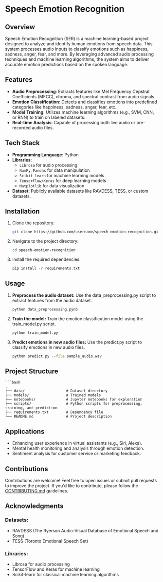 # Speech Emotion Recognition

## Overview

Speech Emotion Recognition (SER) is a machine learning-based project designed to analyze and identify human emotions from speech data. This system processes audio inputs to classify emotions such as happiness, sadness, anger, fear, and more. By leveraging advanced audio processing techniques and machine learning algorithms, the system aims to deliver accurate emotion predictions based on the spoken language.

## Features

- **Audio Preprocessing**: Extracts features like Mel Frequency Cepstral Coefficients (MFCC), chroma, and spectral contrast from audio signals.
- **Emotion Classification**: Detects and classifies emotions into predefined categories like happiness, sadness, anger, fear, etc.
- **Model Training**: Utilizes machine learning algorithms (e.g., SVM, CNN, or RNN) to train on labeled datasets.
- **Real-time Analysis**: Capable of processing both live audio or pre-recorded audio files.

## Tech Stack

- **Programming Language**: Python
- **Libraries**: 
  - `Librosa` for audio processing
  - `NumPy`, `Pandas` for data manipulation
  - `Scikit-learn` for machine learning models
  - `TensorFlow/Keras` for deep learning models
  - `Matplotlib` for data visualization
- **Dataset**: Publicly available datasets like RAVDESS, TESS, or custom datasets.

## Installation

1. Clone the repository:
   ```bash
   git clone https://github.com/username/speech-emotion-recognition.git
2. Navigate to the project directory:
   ```bash
   cd speech-emotion-recognition
3. Install the required dependencies:
   ```bash
   pip install -r requirements.txt


## Usage

1. **Preprocess the audio dataset:** Use the data_preprocessing.py script to extract features from the audio dataset.
   ```bash
   python data_preprocessing.pynb
2. **Train the model:** Train the emotion classification model using the train_model.py script.
   ```bash
   python train_model.py
3. **Predict emotions in new audio files:** Use the predict.py script to classify emotions in new audio files.
   ```bash
   python predict.py --file sample_audio.wav


## Project Structure

    ```bash
    .
    ├── data/                   # Dataset directory
    ├── models/                 # Trained models
    ├── notebooks/              # Jupyter notebooks for exploration
    ├── scripts/                # Python scripts for preprocessing, training, and prediction
    ├── requirements.txt        # Dependency file
    └── README.md               # Project description
   

## Applications
- Enhancing user experience in virtual assistants (e.g., Siri, Alexa).
- Mental health monitoring and analysis through emotion detection.
- Sentiment analysis for customer service or marketing feedback.

## Contributions
Contributions are welcome! Feel free to open issues or submit pull requests to improve the project. If you'd like to contribute, please follow the [CONTRIBUTING.md](CONTRIBUTING.md) guidelines.

## Acknowledgments

### Datasets:
- RAVDESS (The Ryerson Audio-Visual Database of Emotional Speech and Song)
- TESS (Toronto Emotional Speech Set)

### Libraries:
- Librosa for audio processing
- TensorFlow and Keras for machine learning
- Scikit-learn for classical machine learning algorithms


















